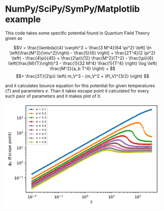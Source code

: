 # NumPy/SciPy/SymPy/Matplotlib example

This code takes some specific potential found in Quantum Field Theory given as

$$V = \frac{\lambda}{4} \varphi^3 + \frac{3 M^4}{64 \pi^2} \left[ \ln \left(\frac{M^2}{\mu^2}\right) - \frac{5}{6} \right] + \frac{2T^4}{2 \pi^2} \left( - \frac{4\pi}{45} + \frac{2\pi}{12} \frac{M^2}{T^2} - \frac{\pi}{6} \left(\frac{M}{T}\right)^3 - \frac{1}{32 M^4} \frac{1}{T^4} \right) \log \left( \frac{M^2}{a_b T^4} \right) + $$
$$+ \frac{3T}{2\pi} \left( m_V^3 - (m_V^2 + \Pi_V)^{3/2} \right) $$

and it calculates bounce equation for this potential for given temperatures ($T$) and parameters $e$. Than it takes escape point it calculated for every such paor of parameters and it makes plot of it.

![Resulting plot](Plot.png)